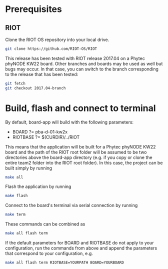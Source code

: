 # Prerequisites

## RIOT

Clone the RIOT OS repository into your local drive.

```sh
git clone https://github.com/RIOT-OS/RIOT
```

This release has been tested with RIOT release 2017.04 on a Phytec phyNODE KW22 board. Other branches and boards may be used as well but bugs may occur. In that case, you can switch to the branch corresponding to the release that has been tested:

```sh
git fetch
git checkout 2017.04-branch
```

# Build, flash and connect to terminal

By default, board-app will build with the following parameters:

- BOARD ?= pba-d-01-kw2x
- RIOTBASE ?= $(CURDIR)/../RIOT

This means that the application will be built for a Phytec phyNODE KW22 board and the path of the RIOT root folder will be assumed to be two directories above the board-app directory (e.g. if you copy or clone the entire team2 folder into the RIOT root folder). In this case, the project can be built simply by running

```sh
make all
```

Flash the application by running

```sh
make flash
```

Connect to the board's terminal via serial connection by running

```sh
make term
```

These commands can be combined as

```sh
make all flash term
```

If the default parameters for BOARD and RIOTBASE do not apply to your configuration, run the commands from above and append the parameters that correspond to your configuration, e.g.

```sh
make all flash term RIOTBASE=YOURPATH BOARD=YOURBOARD
```

